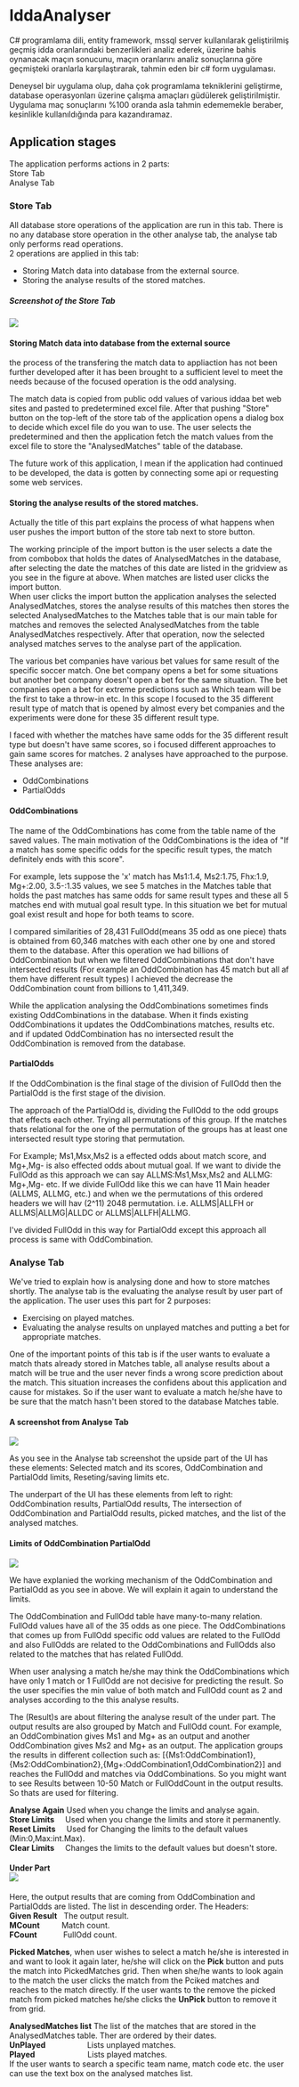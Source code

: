 # IddaAnalyser

C# programlama dili, entity framework, mssql server kullanılarak geliştirilmiş geçmiş idda oranlarındaki benzerlikleri analiz ederek, 
üzerine bahis oynanacak maçın sonucunu, maçın oranlarını analiz sonuçlarına göre geçmişteki oranlarla karşılaştırarak, tahmin eden bir c# form uygulaması.

Deneysel bir uygulama olup, daha çok programlama tekniklerini geliştirme, database operasyonları üzerine çalışma amaçları güdülerek geliştirilmiştir. Uygulama maç sonuçlarını %100 oranda asla tahmin edememekle beraber, kesinlikle kullanıldığında para kazandıramaz.

## Application stages
The application performs actions in 2 parts:<br>
Store Tab<br>
Analyse Tab

### Store Tab 
All database store operations of the application are run in this tab. There is no any database store operation in the other analyse tab, the analyse tab only performs read operations.<br>
2 operations are applied in this tab:<br>
- Storing Match data into database from the external source.<br>
- Storing the analyse results of the stored matches.
##### Screenshot of the Store Tab
<img src="https://raw.githubusercontent.com/ksavas/IddaAnalyser/master/SS/i3.png"><br>
#### Storing Match data into database from the external source
the process of the transfering the match data to appliaction has not been further developed after it has been brought to a sufficient level to meet the needs because of the focused operation is the odd analysing.<br>

The match data is copied from public odd values of various iddaa bet web sites and pasted to predetermined excel file. After that pushing "Store" button on the top-left of the store tab of the application opens a dialog box to decide which excel file do you wan to use. The user selects the predetermined and then the application fetch the match values from the excel file to store the "AnalysedMatches" table of the database.<br>

The future work of this application, I mean if the application had continued to be developed, the data is gotten by connecting some api or requesting some web services.<br>

#### Storing the analyse results of the stored matches.
Actually the title of this part explains the process of what happens when user pushes the import button of the store tab next to store button. 

The working principle of the import button is the user selects a date the from combobox that holds the dates of AnalysedMatches in the database, after selecting the date the matches of this date are listed in the gridview as you see in the figure at above. When matches are listed user clicks the import button.<br>
When user clicks the import button the application analyses the selected AnalysedMatches, stores the analyse results of this matches then stores the selected AnalysedMatches to the Matches table that is our main table for matches and removes the selected AnalysedMatches from the table AnalysedMatches respectively. After that operation, now the selected analysed matches serves to the analyse part of the application.

The various bet companies have various bet values for same result of the specific soccer match. One bet company opens a bet for some situations but another bet company doesn't open a bet for the same situation. The bet companies open a bet for extreme predictions such as Which team will be the first to take a throw-in etc. In this scope I focused to the 35 different result type of match that is opened by almost every bet companies and the experiments were done for these 35 different result type.

I faced with whether the matches have same odds for the 35 different result type but doesn't have same scores, so i focused different approaches to gain same scores for matches. 2 analyses have approached to the purpose. These analyses are:

- OddCombinations
- PartialOdds

#### OddCombinations
The name of the OddCombinations has come from the table name of the saved values. The main motivation of the OddCombinations is the idea of "If a match has some specific odds for the specific result types, the match definitely ends with this score".<br>

For example, lets suppose the 'x' match has Ms1:1.4, Ms2:1.75, Fhx:1.9, Mg+:2.00, 3.5-:1.35 values, we see 5 matches in the Matches table that holds the past matches has same odds for same result types and these all 5 matches end with mutual goal result type. In this situation we bet for mutual goal exist result and hope for both teams to score.

I compared similarities of 28,431 FullOdd(means 35 odd as one piece) thats is obtained from 60,346 matches with each other one by one and stored them to the database. After this operation we had billions of OddCombination but when we filtered OddCombinations that don't have intersected results (For example an OddCombination has 45 match but all af them have different result types) I achieved the decrease the OddCombination count from billions to 1,411,349.

While the application analysing the OddCombinations sometimes finds existing OddCombinations in the database. When it finds existing OddCombinations it updates the OddCombinations matches, results etc. and if updated OddCombination has no intersected result the OddCombination is removed from the database.

#### PartialOdds
If the OddCombination is the final stage of the division of FullOdd then the PartialOdd is the first stage of the division.

The approach of the PartialOdd is, dividing the FullOdd to the odd groups that effects each other. Trying all permutations of this group. If the matches thats relational for the one of the permutation of the groups has at least one intersected result type storing that permutation.

For Example; Ms1,Msx,Ms2 is a effected odds about match score, and Mg+,Mg- is also effected odds about mutual goal. If we want to divide the FullOdd as this approach we can say ALLMS:Ms1,Msx,Ms2 and ALLMG: Mg+,Mg- etc. If we divide FullOdd like this we can have 11 Main header (ALLMS, ALLMG, etc.) and when we the permutations of this ordered headers we will hav (2^11) 2048 permutation. i.e. ALLMS|ALLFH or ALLMS|ALLMG|ALLDC or ALLMS|ALLFH|ALLMG.

I've divided FullOdd in this way for PartialOdd except this approach all process is same with OddCombination.

### Analyse Tab 
We've tried to explain how is analysing done and how to store matches shortly. The analyse tab is the evaluating the analyse result by user part of the application. The user uses this part for 2 purposes:
- Exercising on played matches.
- Evaluating the analyse results on unplayed matches and putting a bet for appropriate matches.

One of the important points of this tab is if the user wants to evaluate a match thats already stored in Matches table, all analyse results about a match will be true and the user never finds a wrong score prediction about the match. This situation increases the confidens about this application and cause for mistakes. So if the user want to evaluate a match he/she have to be sure that the 
match hasn't been stored to the database Matches table.

#### A screenshot from Analyse Tab
<img src="https://raw.githubusercontent.com/ksavas/IddaAnalyser/master/SS/i7.png"><br>

As you see in the Analyse tab screenshot the upside part of the UI has these elements: Selected match and its scores, OddCombination and PartialOdd limits, Reseting/saving limits etc.

The underpart of the UI has these elements from left to right: OddCombination results, PartialOdd results, The intersection of OddCombination and PartialOdd results, picked matches, and the list of the analysed matches.

#### Limits of OddCombination PartialOdd
<img src="https://raw.githubusercontent.com/ksavas/IddaAnalyser/master/SS/i5.png"><br>

We have explanied the working mechanism of the OddCombination and PartialOdd as you see in above. We will explain it again to understand the limits.

The OddCombination and FullOdd table have many-to-many relation. FullOdd values have all of the 35 odds as one piece. The OddCombinations that comes up from FullOdd specific odd values are related to the FullOdd and also FullOdds are related to the OddCombinations and  FullOdds also related to the matches that has related FullOdd.

When user analysing a match he/she may think the OddCombinations which have only 1 match or 1 FullOdd are not decisive for predicting the result. So the user specifies the min value of both match and FullOdd count as 2 and analyses according to the this analyse results.

The (Result)s are about filtering the analyse result of the under part. The output results are also grouped by Match and FullOdd count. For example, an OddCombination gives Ms1 and Mg+ as an output and another OddCombination gives Ms2 and Mg+ as an output. The application groups the results in different collection such as: [{Ms1:OddCombination1},{Ms2:OddCombination2},{Mg+:OddCombination1,OddCombination2}]
and reaches the FullOdd and matches via OddCombinations. So you might want to see Results between 10-50 Match or FullOddCount in the output results. So thats are used for filtering.

**Analyse Again**&nbsp;Used when you change the limits and analyse again.<br>
**Store Limits**&nbsp;&nbsp;&nbsp;&nbsp;&nbsp;Used when you change the limits and store it permanently.<br>
**Reset Limits**&nbsp;&nbsp;&nbsp;&nbsp;&nbsp;Used for Changing the limits to the default values (Min:0,Max:int.Max).<br>
**Clear Limits**&nbsp;&nbsp;&nbsp;&nbsp;&nbsp;Changes the limits to the default values but doesn't store.<br>

#### Under Part <br><img src="https://raw.githubusercontent.com/ksavas/IddaAnalyser/master/SS/i8.png"><br>
Here, the output results that are coming from OddCombination and PartialOdds are listed. The list in descending order. The Headers:<br>
**Given Result**&nbsp;&nbsp;&nbsp;The output result.<br>
**MCount**&nbsp;&nbsp;&nbsp;&nbsp;&nbsp;&nbsp;&nbsp;&nbsp;&nbsp;&nbsp;Match count.<br>
**FCount**&nbsp;&nbsp;&nbsp;&nbsp;&nbsp;&nbsp;&nbsp;&nbsp;&nbsp;&nbsp;&nbsp;&nbsp;FullOdd count.<br>

**Picked Matches**, when user wishes to select a match he/she is interested in and want to look it again later, he/she will click on the **Pick** button and puts the match into PickedMatches grid. Then when she/he wants to look again to the match the user clicks the match from the Pciked matches and reaches to the match directly. If the user wants to the remove the picked match from picked matches he/she clicks the **UnPick** button to remove it from grid.

**AnalysedMatches list** The list of the matches that are stored in the AnalysedMatches table. Ther are ordered by their dates.<br>
**UnPlayed**&nbsp;&nbsp;&nbsp;&nbsp;&nbsp;&nbsp;&nbsp;&nbsp;&nbsp;&nbsp;&nbsp;&nbsp;&nbsp;&nbsp;&nbsp;&nbsp;&nbsp;&nbsp;&nbsp;Lists unplayed matches.<br>
**Played**&nbsp;&nbsp;&nbsp;&nbsp;&nbsp;&nbsp;&nbsp;&nbsp;&nbsp;&nbsp;&nbsp;&nbsp;&nbsp;&nbsp;&nbsp;&nbsp;&nbsp;&nbsp;&nbsp;&nbsp;&nbsp;&nbsp;&nbsp;&nbsp;Lists played matches.<br>
If the user wants to search a specific team name, match code etc. the user can use the text box on the analysed matches list.
